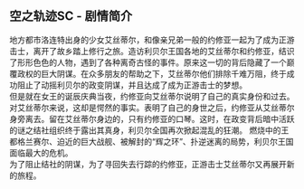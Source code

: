 ## 空之轨迹SC - 剧情简介

地方都市洛连特出身的少女艾丝蒂尔，和像亲兄弟一般的约修亚一起为了成为正游击士，离开了故乡踏上修行之旅。造访利贝尔王国各地的艾丝蒂尔和约修亚，结识了形形色色的人物，遇到了各种离奇古怪的事件。原来这一切的背后隐藏了一个巅覆政权的巨大阴谋。在众多朋友的帮助之下，艾丝蒂尔他们排除千难万阻，终于成功阻止了动摇利贝尔的政变阴谋，并且达成了成为正游击士的梦想。  
但是就在女王的诞辰庆典当夜，约修亚向艾丝蒂尔说明了自己的真实身份和过去。对艾丝蒂尔来说，这却是愕然的事实。表明了自己的身世之后，约修亚从艾丝蒂尔身旁离去。留在艾丝蒂尔身边的，只有约修亚的口琴。这时，在政变背后暗中活跃的谜之结社组织终于露出其真身，利贝尔全国再次掀起混乱的狂潮。 燃烧中的王都格兰赛尔、迫近的巨大战舰、被解封的“辉之环”、扑逆迷离的局势，利贝尔王国面临最大的危机。  
为了阻止结社的阴谋，为了寻回失去行踪的约修亚，正游击士艾丝蒂尔又再展开新的旅程。  
